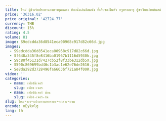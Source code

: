 ```yaml
---
title: ใหม่ ตู้ข้างรับประทานอาหารยุคกลาง ห้องนั่งเล่นติดผนัง ที่เก็บของในตัว หรูหราเบาๆ ตู้ชาเรียบง่ายทันสมัย
price: '36316.02'
price_original: '42724.77'
currency: THB
discount: 15%
rating: 4.5
volume: 81
image: S9edcdda36d8541eca00968c917d82c66d.jpg
images:
  - S9edcdda36d8541eca00968c917d82c66d.jpg
  - Sf640a345f8e8416ba01967b1116d5930h.jpg
  - S9c80f45131d7427cb52f8f33be312db5X.jpg
  - S590c869699bd46c1b3ac1e62e76de2616.jpg
  - Se8da292d3728496fa6663bf721a84f00R.jpg
video: ''
categories:
  - name: เฟอร์นิเจอร์
    slug: เฟอร-เจอร
  - name: เฟอร์นิเจอร์ บ้าน
    slug: เฟอร-เจอร-าน
slug: ใหม-างร-บประทานอาหารย-คกลาง-องน
encode: oEykvlg
lang: th
---
```

  